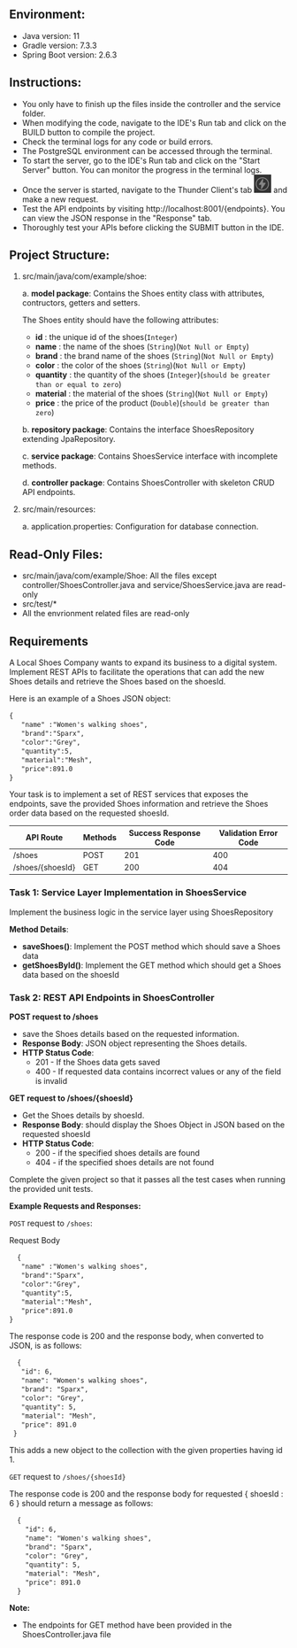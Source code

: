 ## Environment:
- Java version: 11
- Gradle version: 7.3.3
- Spring Boot version: 2.6.3

## Instructions:
- You only have to finish up the files inside the controller and the service folder.
- When modifying the code, navigate to the IDE's Run tab and click on the BUILD button to compile the project.
- Check the terminal logs for any code or build errors.
- The PostgreSQL environment can be accessed through the terminal.
- To start the server, go to the IDE's Run tab and click on the "Start Server" button. You can monitor the progress in the terminal logs.
- Once the server is started, navigate to the Thunder Client's tab  ![Thunder client's tab](https://github.com/sumati95/ThunderClient/blob/main/Screenshot%20from%202024-02-01%2014-12-22.png?raw=true) and make a new request.
- Test the API endpoints by visiting http://localhost:8001/{endpoints}. You can view the JSON response in the "Response" tab.
- Thoroughly test your APIs before clicking the SUBMIT button in the IDE.

## Project Structure:
1. src/main/java/com/example/shoe: 

    a. **model package**: Contains the Shoes entity class with attributes, contructors, getters and setters. 

    The Shoes entity should have the following attributes:
    
    - **id**       : the unique id of the shoes(`Integer`)
    - **name**     : the name of the shoes (`String`)(`Not Null or Empty`)
    - **brand**    : the brand name of the shoes (`String`)(`Not Null or Empty`)
    - **color**    : the color of the shoes (`String`)(`Not Null or Empty`)
    - **quantity** : the quantity of the shoes (`Integer`)(`should be greater than or equal to zero`)
    - **material** : the material of the shoes (`String`)(`Not Null or Empty`)
    - **price**    : the price of the product (`Double`)(`should be greater than zero`)

    b. **repository package**: Contains the interface ShoesRepository extending JpaRepository. 

    c. **service package**: Contains ShoesService interface with incomplete methods. 

    d. **controller package**: Contains ShoesController with skeleton CRUD API endpoints. 

2. src/main/resources: 
    
    a. application.properties: Configuration for database connection.

## Read-Only Files:
- src/main/java/com/example/Shoe: All the files except controller/ShoesController.java and service/ShoesService.java are read-only
- src/test/*
- All the envrionment related files are read-only

## Requirements

A Local Shoes Company wants to expand its business to a digital system. Implement REST APIs to facilitate the operations that can add the new Shoes details and retrieve the Shoes based on the shoesId.

Here is an example of a Shoes JSON object:
```
{ 
   "name" :"Women's walking shoes",
   "brand":"Sparx",
   "color":"Grey",
   "quantity":5,
   "material":"Mesh",
   "price":891.0
}

```

 Your task is to implement a set of REST services that exposes the endpoints, save the provided Shoes information and retrieve the Shoes order data based on the requested shoesId.

| API Route               | Methods  | Success Response Code  | Validation Error Code  |
|-------------------------|----------|------------------------|------------------------|
| /shoes                  | POST     | 201                    | 400                    |
| /shoes/{shoesId}        | GET      | 200                    | 404                    |

### Task 1: Service Layer Implementation in ShoesService
Implement the business logic in the service layer using ShoesRepository

**Method Details**:

- **saveShoes()**: Implement the POST method which should save a Shoes data
- **getShoesById()**: Implement the GET method which should get a Shoes data based on the shoesId

### Task 2: REST API Endpoints in ShoesController

**POST request to /shoes**

- save the Shoes details based on the requested information.
- **Response Body**: JSON object representing the Shoes details.
- **HTTP Status Code**: 
  - 201 - If the Shoes data gets saved 
  - 400 - If requested data contains incorrect values or any of the field is invalid

**GET request to /shoes/{shoesId}**

- Get the Shoes details by shoesId.
- **Response Body**: should display the Shoes Object in JSON based on the requested shoesId
- **HTTP Status Code**: 
  - 200 - if the specified shoes details are found
  - 404 - if the specified shoes details are not found


Complete the given project so that it passes all the test cases when running the provided unit tests. 
    
**Example Requests and Responses:**

`POST` request to `/shoes`:

Request Body
```
  { 
   "name" :"Women's walking shoes",
   "brand":"Sparx",
   "color":"Grey",
   "quantity":5,
   "material":"Mesh",
   "price":891.0
}
```
The response code is 200 and the response body, when converted to JSON, is as follows:
```
  {
   "id": 6,
   "name": "Women's walking shoes",
   "brand": "Sparx",
   "color": "Grey",
   "quantity": 5,
   "material": "Mesh",
   "price": 891.0
 }
```
This adds a new object to the collection with the given properties having id 1.

`GET` request to `/shoes/{shoesId}`

The response code is 200 and the response body for requested { shoesId : 6 } should return a message as follows:
```
  {
    "id": 6,
    "name": "Women's walking shoes",
    "brand": "Sparx",
    "color": "Grey",
    "quantity": 5,
    "material": "Mesh",
    "price": 891.0
  }
```

**Note:**
- The endpoints for GET method have been provided in the ShoesController.java file